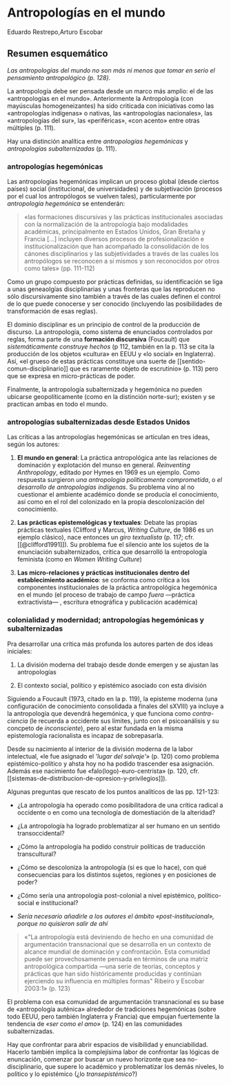 # Antropologías en el mundo
Eduardo Restrepo,Arturo Escobar

## Resumen esquemático

*Las antropologías del mundo no son más ni menos que tomar en serio el pensamiento antropológico (p. 128)*.

La antropología debe ser pensada desde un marco más amplio: el de las «antropologías en el mundo». Anteriormente la Antropología (con mayúsculas homogeneizantes) ha sido criticada con iniciativas como las «antropologías indígenas» o nativas, las «antropologías nacionales», las «antropologías del sur», las «periféricas», «con acento» entre otras múltiples (p. 111).

Hay una distinción analítica entre *antropologías hegemónicas* y *antropologías subalternizadas* (p. 111).

### antropologías hegemónicas

Las antropologías hegemónicas implican un proceso global (desde ciertos países) social (institucional, de universidades) y de subjetivación (procesos por el cual los antropólogos se vuelven tales), particularmente por *antropología hegemónica* se entenderán:

>«las formaciones discursivas y las prácticas institucionales asociadas con la normalización de la antropología bajo modalidades académicas, principalmente en Estados Unidos, Gran Bretaña y Francia [...] incluyen diversos procesos de profesionalización e institucionalización que han acompañado la consolidación de los cánones disciplinarios y las subjetividades a través de las cuales los antropólogos se reconocen a sí mismos y son reconocidos por otros como tales» (pp. 111-112)

Como un grupo compuesto por prácticas definidas, su identificación se liga a unas geneaolgías disciplinarias y unas fronteras que las reproducen no sólo discursivamente sino también a través de las cuales definen el control de lo que puede conocerse y ser conocido (incluyendo las posibilidades de transformación de esas reglas).

El dominio disciplinar es un principio de control de la producción de discurso. La antropología, como sistema de enunciados controlados por reglas, forma parte de una **formación discursiva** (Foucault) que *sistemáticamente construye hechos* (p 112, también en la p. 113 se cita la producción de los objetos «cultura» en EEUU y «lo social» en Inglaterra). Así, «el grueso de estas prácticas constituye una suerte de [[sentido-comun-disciplinario]] que es raramente objeto de escrutinio» (p. 113) pero que se expresa en micro-prácticas de poder.

Finalmente, la antropología subalternizada y hegemónica no pueden ubicarse geopolíticamente (como en la distinción norte-sur); existen y se practican ambas en todo el mundo.

### antropologías subalternizadas desde Estados Unidos

Las críticas a las antropologías hegemónicas se articulan en tres ideas, según los autores:

1. **El mundo en general**: La práctica antropológica ante las relaciones de dominación y explotación del munso en general. *Reinventing Anthropology*, editado por Hymes en 1969 es un ejemplo. Como respuesta surgieron *una antropología políticamente comprometida*, o *el desarrollo de antropologías indígenas*. Su problema vino al no cuestionar el ambiente académico donde se producía el conocimiento, así como en el rol del colonizado en la propia descolonización del conocimiento.

2. **Las prácticas epistemológicas y textuales**: Debate las propias prácticas textuales (Clifford y Marcus, *Writing Culture*, de 1986 es un ejemplo clásico), nace entonces un *giro textualista* (p. 117; cfr. [[@clifford1991]]). Su problema fue el silencio ante los sujetos de la enunciación subalternizados, crítica que desarrolló la entropología feminista (como en *Women Writing Culture*)

3. **Las micro-relaciones y prácticas institucionales dentro del establecimiento académico**: se conforma como crítica a los componentes institucionales de la práctica antropológica hegemónica en el mundo (el proceso de trabajo de campo *fuera* —práctica extractivista— , escritura etnográfica y publicación académica)

### colonialidad y modernidad; antropologías hegemónicas y subalternizadas

Pra desarrollar una crítica más profunda los autores parten de dos ideas iniciales:

1. La división moderna del trabajo desde donde emergen y se ajustan las antropologías

2. El contexto social, político y epistémico asociado con esta división

Siguiendo a Foucault (1973, citado en la p. 119), la episteme moderna (una configuración de conocimiento consolidada a finales del sXVIII) ya incluye a la antropología que devendrá hegemónica, y que funciona como *contra-ciencia* (le recuerda a occidente sus límites, junto con el psicoanálisis y su concpeto de *inconsciente*), pero al estar fundada en la misma epistemología racionalista es incapaz de sobrepasarla.

Desde su nacimiento al interior de la división moderna de la labor intelectual, «le fue asignado el *'lugar del salvaje'*» (p. 120) como problema epistémico-político y ahsta hoy no ha podido trascender esa asignación. Además ese nacimiento fue «falo(logo)-euro-centrista» (p. 120, cfr. [[sistemas-de-distribucion-de-opresion-y-privilegios]]).

Algunas preguntas que rescato de los puntos analíticos de las pp. 121-123:

- ¿La antropología ha operado como posibilitadora de una crítica radical a occidente o en como una tecnología de domestiación de la alteridad?

- ¿La antropología ha logrado problematizar al ser humano en un sentido transoccidental?

- ¿Cómo la antropología ha podido construir políticas de traducción transcultural?

- ¿Cómo se descoloniza la antropología (si es que lo hace), con qué consecuencias para los distintos sujetos, regiones y en posiciones de poder?

- ¿Cómo sería una antropología post-colonial a nivel epistémico, político-social e institucional?

- *Sería necesario añadirle a los autores el ámbito «post-institucional», porque no quisieron salir de ahí*

>«"La antropología está deviniendo de hecho en una comunidad de argumentación transnacional que se desarrolla en un contexto de alcance mundial de dominación y confrontación. Esta comunidad puede ser provechosamente pensada en términos de una matriz antropológica compartida —una serie de teorías, conceptos y prácticas que han sido históricamente producidas y continúan ejerciendo su influencia en múltiples formas" Ribeiro y Escobar 2003:1» (p. 123)

El problema con esa comunidad de argumentación transnacional es su base de «antropología auténica» alrededor de tradiciones hegemónicas (sobre todo EEUU, pero también Inglaterra y Francia) que empujan fuertemente la tendencia de *«ser como el amo»* (p. 124) en las comunidades subalternizadas.

Hay que confrontar para abrir espacios de visibilidad y enunciabilidad. Hacerlo también implica la complejísima labor de confrontar las lógicas de enuncación, comenzar por buscar un nuevo horizonte que sea no-disciplinario, que supere lo académico y problematizar los demás niveles, lo político y lo epistémico (¿lo *transepistémico*?)

